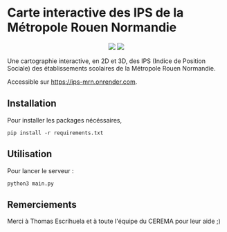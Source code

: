 # Carte interactive des IPS de la Métropole Rouen Normandie
<p align="center">
    <a href="https://github.com/aatomium/ips_mrn/graphs/contributors" alt="Contributors">
        <img src="https://img.shields.io/github/contributors/aatomium/ips_mrn" /></a>
    <a href="https://github.com/aatomium/ips_mrn/pulse" alt="Activity">
        <img src="https://img.shields.io/github/commit-activity/m/aatomium/ips_mrn" /></a>

Une cartographie interactive, en 2D et 3D, des IPS (Indice de Position Sociale) des établissements scolaires de la Métropole Rouen Normandie.

Accessible sur https://ips-mrn.onrender.com.


## Installation 

Pour installer les packages nécéssaires, 
```
pip install -r requirements.txt
```

## Utilisation

Pour lancer le serveur : 
```
python3 main.py
```

## Remerciements

Merci à Thomas Escrihuela et à toute l'équipe du CEREMA pour leur aide ;)
